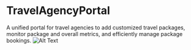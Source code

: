 # TravelAgencyPortal
A unified portal for travel agencies to add customized travel packages, monitor package and overall metrics, and efficiently manage package bookings.
![Alt Text](https://i.imgur.com/34NcW1G.jpg)
